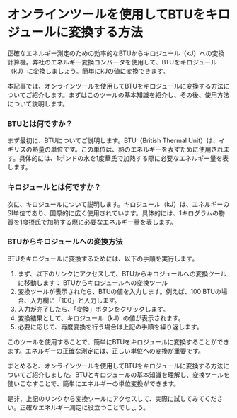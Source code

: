 オンラインツールを使用してBTUをキロジュールに変換する方法
==============================

正確なエネルギー測定のための効率的なBTUからキロジュール（kJ）への変換計算機。弊社のエネルギー変換コンバータを使用して、BTUをキロジュール（kJ）に変換しましょう。簡単にkJの値に変換できます。

本記事では、オンラインツールを使用してBTUをキロジュールに変換する方法についてご紹介します。まずはこのツールの基本知識を紹介し、その後、使用方法について説明します。

### BTUとは何ですか？

まず最初に、BTUについてご説明します。BTU（British Thermal Unit）は、イギリスの熱量の単位です。この単位は、熱のエネルギーを表すために使用されます。具体的には、1ポンドの水を1度華氏で加熱する際に必要なエネルギー量を表します。

### キロジュールとは何ですか？

次に、キロジュールについて説明します。キロジュール（kJ）は、エネルギーのSI単位であり、国際的に広く使用されています。具体的には、1キログラムの物質を1度摂氏で加熱する際に必要なエネルギー量を表します。

### BTUからキロジュールへの変換方法

BTUをキロジュールに変換するためには、以下の手順を実行します。

1. まず、以下のリンクにアクセスして、BTUからキロジュールへの変換ツールに移動します： BTUからキロジュールへの変換ツール
2. 変換ツールが表示されたら、BTUの値を入力します。例えば、100 BTUの場合、入力欄に「100」と入力します。
3. 入力が完了したら、「変換」ボタンをクリックします。
4. 変換結果として、キロジュール（kJ）の値が表示されます。
5. 必要に応じて、再度変換を行う場合は上記の手順を繰り返します。

このツールを使用することで、簡単にBTUをキロジュールに変換することができます。エネルギーの正確な測定には、正しい単位への変換が重要です。

まとめると、オンラインツールを使用してBTUをキロジュールに変換する方法についてご紹介しました。BTUとキロジュールの基本知識を理解し、変換ツールを使いこなすことで、簡単にエネルギーの単位変換ができます。

是非、上記のリンクから変換ツールにアクセスして、実際に試してみてください。正確なエネルギー測定に役立つことでしょう。